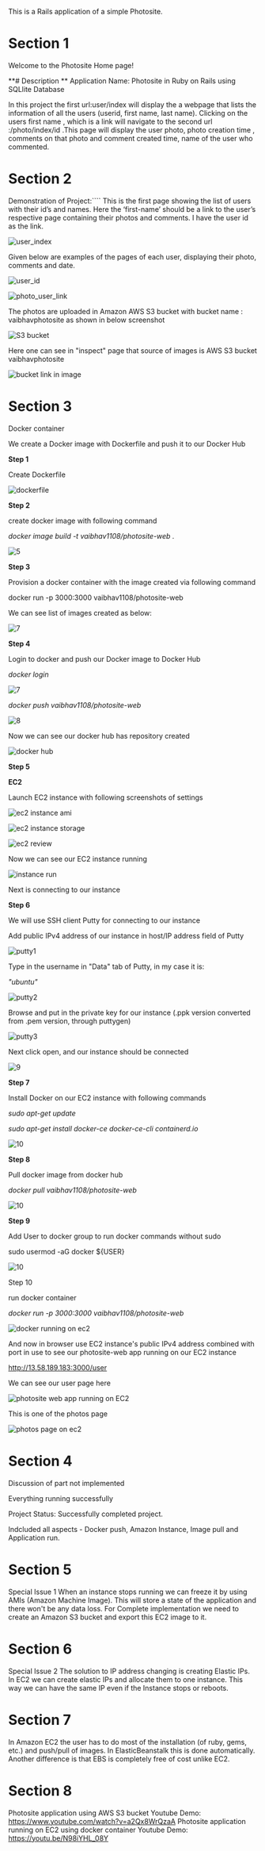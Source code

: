 This is a Rails application of a simple Photosite.

# **Section 1**

Welcome to the Photosite Home page! 

**# Description ** Application Name: Photosite in Ruby on Rails using SQLlite Database 

In this project the first url:user/index will display the a webpage that lists the information of all the users (userid, first name, last name). Clicking on the users first name , which is a link will navigate to the second url :/photo/index/id .This page will display the user photo, photo creation time , comments on that photo and comment created time, name of the user who commented.

# **Section 2**

Demonstration of Project:```` This is the first page showing the list of users with their id’s and names. Here the ‘first-name’ should be a link to the user’s respective page containing their photos and comments. I have the user id as the link.


![user_index](https://user-images.githubusercontent.com/50223742/94516902-b620ca80-01db-11eb-8d5a-73afd958a702.png)

Given below are examples of the pages of each user, displaying their photo, comments and date.

![user_id](https://user-images.githubusercontent.com/50223742/94517136-229bc980-01dc-11eb-8409-ec60cc5defc0.png)

![photo_user_link](https://user-images.githubusercontent.com/50223742/94517280-773f4480-01dc-11eb-93a2-3defb697006c.png)

The photos are uploaded in Amazon AWS S3 bucket with bucket name : vaibhavphotosite as shown in below screenshot

![S3 bucket](https://user-images.githubusercontent.com/50223742/94529839-179e6480-01ef-11eb-96c6-c31fa1f738bf.png)

Here one can see in "inspect" page that source of images is AWS S3 bucket vaibhavphotosite

 ![bucket link in image](https://user-images.githubusercontent.com/50223742/94529948-3bfa4100-01ef-11eb-9d30-c270a7ec4a8e.png)

# **Section 3**

Docker container

We create a Docker image with Dockerfile and push it to our Docker Hub

**Step 1**

Create Dockerfile

![dockerfile](https://user-images.githubusercontent.com/50223742/94772531-b0a7b980-036e-11eb-8bfb-5a5122607f18.png)

**Step 2**

create docker image with following command

_docker image build -t vaibhav1108/photosite-web ._

![5](https://user-images.githubusercontent.com/50223742/94772403-69b9c400-036e-11eb-901f-32722356293d.png)

**Step 3**

Provision a docker container with the image created via following command

 docker run -p 3000:3000 vaibhav1108/photosite-web

We can see list of images created as below:

![7](https://user-images.githubusercontent.com/50223742/94772436-776f4980-036e-11eb-8771-f3b4075cf49e.png)

**Step 4**

Login to docker and push our Docker image to Docker Hub

_docker login_

![7](https://user-images.githubusercontent.com/50223742/94772436-776f4980-036e-11eb-8771-f3b4075cf49e.png) 

_docker push vaibhav1108/photosite-web_


![8](https://user-images.githubusercontent.com/50223742/94772453-80f8b180-036e-11eb-824c-53fa25ea78e7.png)

Now we can see our docker hub has repository created


![docker hub](https://user-images.githubusercontent.com/50223742/94772494-9c63bc80-036e-11eb-9837-8b2405b95fdc.png)


**Step 5**

**EC2**

Launch EC2 instance with following screenshots of settings

![ec2 instance ami](https://user-images.githubusercontent.com/50223742/94535930-fccfee00-01f6-11eb-95ad-f9b45fa055ce.png)

![ec2 instance storage](https://user-images.githubusercontent.com/50223742/94536072-2c7ef600-01f7-11eb-85c0-c9934d36c2f0.png)

![ec2 review](https://user-images.githubusercontent.com/50223742/94536175-4f110f00-01f7-11eb-9994-055707c10a70.png)


Now we can see our EC2 instance running 

![instance run](https://user-images.githubusercontent.com/50223742/94772588-d0d77880-036e-11eb-9900-4081813285af.png)

Next is connecting to our instance

**Step 6**

We will use SSH client Putty for connecting to our instance

Add public IPv4 address of our instance in host/IP address field of Putty

![putty1](https://user-images.githubusercontent.com/50223742/94772651-f2386480-036e-11eb-85fe-73d769f63013.png)

Type in the username in "Data" tab of Putty, in my case it is:

_"ubuntu"_

![putty2](https://user-images.githubusercontent.com/50223742/94772670-fe242680-036e-11eb-9984-d3de9341e4db.png)

Browse and put in the private key for our instance (.ppk version converted from .pem version, through puttygen)

![putty3](https://user-images.githubusercontent.com/50223742/94772695-08462500-036f-11eb-858c-19fa7b968c25.png)

Next click open, and our instance should be connected

![9](https://user-images.githubusercontent.com/50223742/94772471-8eae3700-036e-11eb-9f0d-9af75c6ca2fc.png)

**Step 7**

Install Docker on our EC2 instance with following commands

_sudo apt-get update_

_sudo apt-get install docker-ce docker-ce-cli containerd.io_

![10](https://user-images.githubusercontent.com/50223742/94773298-54459980-0370-11eb-9492-818725c33f41.png)


**Step 8**

Pull docker image from docker hub

_docker pull vaibhav1108/photosite-web_

![10](https://user-images.githubusercontent.com/50223742/94773298-54459980-0370-11eb-9492-818725c33f41.png)


**Step 9**

Add User to docker group to run docker commands without sudo


sudo usermod -aG docker ${USER}

![10](https://user-images.githubusercontent.com/50223742/94773298-54459980-0370-11eb-9492-818725c33f41.png)


Step 10

run docker container

_docker run -p 3000:3000 vaibhav1108/photosite-web_

![docker running on ec2](https://user-images.githubusercontent.com/50223742/94772514-a5ed2480-036e-11eb-9875-583c5e2b5112.png)

And now in browser use EC2 instance's public IPv4 address combined with port in use to see our photosite-web app running on our EC2 instance

http://13.58.189.183:3000/user

We can see our user page here

![photosite web app running on EC2](https://user-images.githubusercontent.com/50223742/94772636-e482df00-036e-11eb-800c-ae5497c984c0.png)

This is one of the photos page

![photos page on ec2](https://user-images.githubusercontent.com/50223742/94772604-da60e080-036e-11eb-9f8e-348c00154fce.png)

# **Section 4**

Discussion of part not implemented

Everything running successfully

Project Status: Successfully completed project. 

Indcluded all aspects - Docker push, Amazon Instance, Image pull and Application run.


# **Section 5**

Special Issue 1 When an instance stops running we can freeze it by using AMIs (Amazon Machine Image). This will store a state of the application and there won't be any data loss. For Complete implementation we need to create an Amazon S3 bucket and export this EC2 image to it. 

# **Section 6**

Special Issue 2 The solution to IP address changing is creating Elastic IPs. In EC2 we can create elastic IPs and allocate them to one instance. This way we can have the same IP even if the Instance stops or reboots.

# **Section 7**

In Amazon EC2 the user has to do most of the installation (of ruby, gems, etc.) and push/pull of images. In ElasticBeanstalk this is done automatically. Another difference is that EBS is completely free of cost unlike EC2.


# **Section 8**

Photosite application using AWS S3 bucket Youtube Demo: https://www.youtube.com/watch?v=a2Qx8WrQzaA
Photosite application running on EC2 using docker container Youtube Demo: https://youtu.be/N98iYHL_08Y

